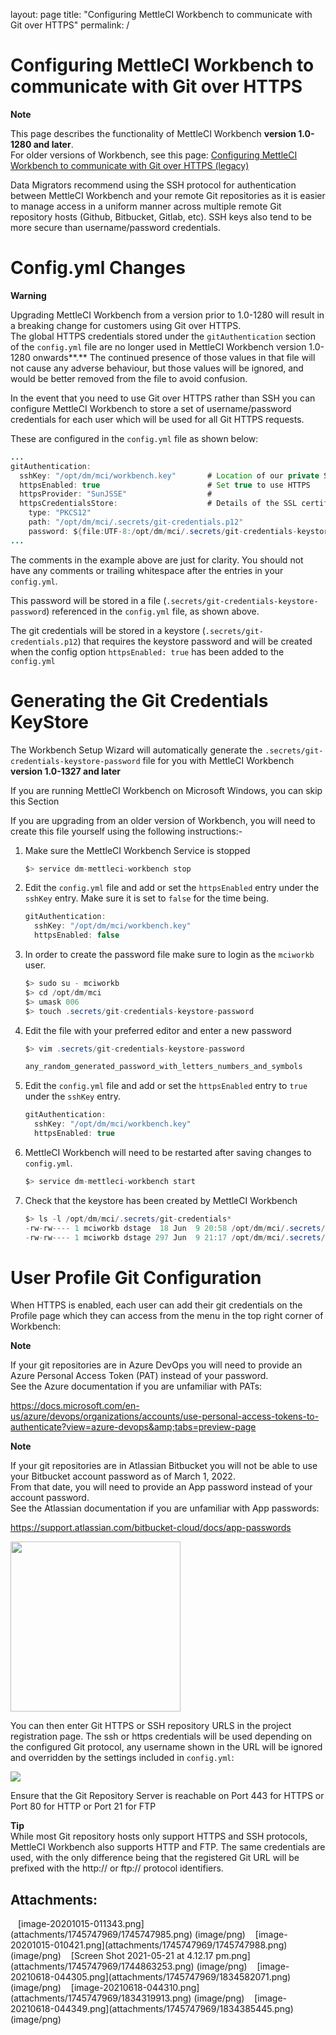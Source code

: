 layout: page
title: "Configuring MettleCI Workbench to communicate with Git over HTTPS"
permalink: /

# Configuring MettleCI Workbench to communicate with Git over HTTPS

**Note**

This page describes the functionality of MettleCI Workbench **version
1.0-1280 and later**.  
For older versions of Workbench, see this page: <a
href="Configuring_MettleCI_Workbench_to_communicate_with_Git_over_HTTPS_legacy_"
data-linked-resource-id="1112375301" data-linked-resource-version="7"
data-linked-resource-type="page">Configuring MettleCI Workbench to
communicate with Git over HTTPS (legacy)</a>

Data Migrators recommend using the SSH protocol for authentication
between MettleCI Workbench and your remote Git repositories as it is
easier to manage access in a uniform manner across multiple remote Git
repository hosts (Github, Bitbucket, Gitlab, etc). SSH keys also tend to
be more secure than username/password credentials.

# Config.yml Changes

**Warning**

Upgrading MettleCI Workbench from a version prior to 1.0-1280 will
result in a breaking change for customers using Git over HTTPS.  
The global HTTPS credentials stored under the `gitAuthentication`
section of the `config.yml` file are no longer used in MettleCI
Workbench version 1.0-1280 onwards**.** The continued presence of those
values in that file will not cause any adverse behaviour, but those
values will be ignored, and would be better removed from the file to
avoid confusion.

In the event that you need to use Git over HTTPS rather than SSH you can
configure MettleCI Workbench to store a set of username/password
credentials for each user which will be used for all Git HTTPS requests.

These are configured in the `config.yml` file as shown below:

``` java
...
gitAuthentication:
  sshKey: "/opt/dm/mci/workbench.key"       # Location of our private SSH key
  httpsEnabled: true                        # Set true to use HTTPS
  httpsProvider: "SunJSSE"                  #
  httpsCredentialsStore:                    # Details of the SSL certificate file
    type: "PKCS12"
    path: "/opt/dm/mci/.secrets/git-credentials.p12"
    password: ${file:UTF-8:/opt/dm/mci/.secrets/git-credentials-keystore-password}
...
```

The comments in the example above are just for clarity. You should not
have any comments or trailing whitespace after the entries in your
`config.yml`.

This password will be stored in a file
(`.secrets/git-credentials-keystore-password`) referenced in the
`config.yml` file, as shown above.

The git credentials will be stored in a keystore
(`.secrets/git-credentials.p12`) that requires the keystore password and
will be created when the config option `httpsEnabled: true` has been
added to the `config.yml`

# Generating the Git Credentials KeyStore

The Workbench Setup Wizard will automatically generate the
`.secrets/git-credentials-keystore-password` file for you with MettleCI
Workbench **version 1.0-1327 and later**

If you are running MettleCI Workbench on Microsoft Windows, you can skip
this Section

If you are upgrading from an older version of Workbench, you will need
to create this file yourself using the following instructions:-

1.  Make sure the MettleCI Workbench Service is stopped

    ``` java
    $> service dm-mettleci-workbench stop
    ```

2.  Edit the `config.yml` file and add or set the `httpsEnabled` entry
    under the `sshKey` entry. Make sure it is set to `false` for the
    time being.

    ``` java
    gitAuthentication:
      sshKey: "/opt/dm/mci/workbench.key"
      httpsEnabled: false
    ```

3.  In order to create the password file make sure to login as the
    `mciworkb` user.

    ``` java
    $> sudo su - mciworkb
    $> cd /opt/dm/mci
    $> umask 006
    $> touch .secrets/git-credentials-keystore-password
    ```

4.  Edit the file with your preferred editor and enter a new password

    ``` java
    $> vim .secrets/git-credentials-keystore-password

    any_random_generated_password_with_letters_numbers_and_symbols
    ```

5.  Edit the `config.yml` file and add or set the `httpsEnabled` entry
    to `true` under the `sshKey` entry.

    ``` java
    gitAuthentication:
      sshKey: "/opt/dm/mci/workbench.key"
      httpsEnabled: true
    ```

6.  MettleCI Workbench will need to be restarted after saving changes to
    `config.yml`.

    ``` java
    $> service dm-mettleci-workbench start
    ```

7.  Check that the keystore has been created by MettleCI Workbench

    ``` java
    $> ls -l /opt/dm/mci/.secrets/git-credentials*
    -rw-rw---- 1 mciworkb dstage  18 Jun  9 20:58 /opt/dm/mci/.secrets/git-credentials-keystore-password
    -rw-rw---- 1 mciworkb dstage 297 Jun  9 21:17 /opt/dm/mci/.secrets/git-credentials.p12
    ```

# User Profile Git Configuration

When HTTPS is enabled, each user can add their git credentials on the
Profile page which they can access from the menu in the top right corner
of Workbench:

**Note**

If your git repositories are in Azure DevOps you will need to provide an
Azure Personal Access Token (PAT) instead of your password.  
See the Azure documentation if you are unfamiliar with PATs:

<a
href="https://docs.microsoft.com/en-us/azure/devops/organizations/accounts/use-personal-access-tokens-to-authenticate?view=azure-devops&amp;tabs=preview-page"
data-card-appearance="inline"
rel="nofollow">https://docs.microsoft.com/en-us/azure/devops/organizations/accounts/use-personal-access-tokens-to-authenticate?view=azure-devops&amp;tabs=preview-page</a>

**Note**

If your git repositories are in Atlassian Bitbucket you will not be able
to use your Bitbucket account password as of March 1, 2022.  
From that date, you will need to provide an App password instead of your
account password.  
See the Atlassian documentation if you are unfamiliar with App
passwords:

<a
href="https://support.atlassian.com/bitbucket-cloud/docs/app-passwords"
rel="nofollow">https://support.atlassian.com/bitbucket-cloud/docs/app-passwords</a>

<img src="attachments/1745747969/1834319913.png?width=272"
class="image-left" loading="lazy"
data-image-src="attachments/1745747969/1834319913.png"
data-height="1342" data-width="1347" data-unresolved-comment-count="0"
data-linked-resource-id="1834319913" data-linked-resource-version="1"
data-linked-resource-type="attachment"
data-linked-resource-default-alias="image-20210618-044310.png"
data-base-url="https://datamigrators.atlassian.net/wiki"
data-linked-resource-content-type="image/png"
data-linked-resource-container-id="1745747969"
data-linked-resource-container-version="25"
data-media-id="c1cced5b-1528-4aed-985d-b6edf9f3d948"
data-media-type="file" width="272" />

You can then enter Git HTTPS or SSH repository URLS in the project
registration page. The ssh or https credentials will be used depending
on the configured Git protocol, any username shown in the URL will be
ignored and overridden by the settings included in `config.yml`:

<img src="attachments/1745747969/1745747985.png" class="image-left"
loading="lazy" data-image-src="attachments/1745747969/1745747985.png"
data-height="793" data-width="794" data-unresolved-comment-count="0"
data-linked-resource-id="1745747985" data-linked-resource-version="1"
data-linked-resource-type="attachment"
data-linked-resource-default-alias="image-20201015-011343.png"
data-base-url="https://datamigrators.atlassian.net/wiki"
data-linked-resource-content-type="image/png"
data-linked-resource-container-id="1745747969"
data-linked-resource-container-version="25"
data-media-id="0f1e867a-bf2b-48fc-aa3d-2c00667cb7b1"
data-media-type="file" />

Ensure that the Git Repository Server is reachable on Port 443 for HTTPS
or Port 80 for HTTP or Port 21 for FTP

**Tip**  
While most Git repository hosts only support HTTPS and SSH protocols,
MettleCI Workbench also supports HTTP and FTP. The same credentials are
used, with the only difference being that the registered Git URL will be
prefixed with the http:// or ftp:// protocol identifiers.

## Attachments:

<img src="images/icons/bullet_blue.gif" width="8" height="8" />
[image-20201015-011343.png](attachments/1745747969/1745747985.png)
(image/png)  
<img src="images/icons/bullet_blue.gif" width="8" height="8" />
[image-20201015-010421.png](attachments/1745747969/1745747988.png)
(image/png)  
<img src="images/icons/bullet_blue.gif" width="8" height="8" /> [Screen
Shot 2021-05-21 at 4.12.17
pm.png](attachments/1745747969/1744863253.png) (image/png)  
<img src="images/icons/bullet_blue.gif" width="8" height="8" />
[image-20210618-044305.png](attachments/1745747969/1834582071.png)
(image/png)  
<img src="images/icons/bullet_blue.gif" width="8" height="8" />
[image-20210618-044310.png](attachments/1745747969/1834319913.png)
(image/png)  
<img src="images/icons/bullet_blue.gif" width="8" height="8" />
[image-20210618-044349.png](attachments/1745747969/1834385445.png)
(image/png)  
